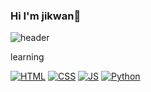 ### Hi I'm jikwan👋

<!--
**jikwan0327/jikwan0327** is a ✨ _special_ ✨ repository because its `README.md` (this file) appears on your GitHub profile.

Here are some ideas to get you started:

- 🔭 I’m currently working on ...
- 🌱 I’m currently learning ...
- 👯 I’m looking to collaborate on ...
- 🤔 I’m looking for help with ...
- 💬 Ask me about ...
- 📫 How to reach me: ...
- 😄 Pronouns: ...
- ⚡ Fun fact: ...
-->
![header](https://capsule-render.vercel.app/api?type=waving&color=fdb2a2&height=300&section=header&text=jikwan0327%20&fontSize=70&fontColor=f7f5f5)

learning


[![HTML](https://img.shields.io/badge/HTML5-E34F26?style=flat-square&logo=HTML5&logoColor=black)](github.com/jikwan0327/todolist)
[![CSS](https://img.shields.io/badge/CSS3-1572B6?style=flat-square&logo=CSS3&logoColor=black)](github.com/jikwan0327/todolist)
[![JS](https://img.shields.io/badge/JavaScript-F7DF1E?style=flat-square&logo=JavaScript&logoColor=black)](github.com/jikwan0327/todolist)
[![Python](https://img.shields.io/badge/Python-3776AB?style=flat-square&logo=Python&logoColor=black)](github.com/jikwan0327/todolist)

